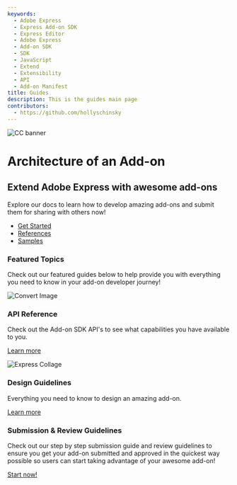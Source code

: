 ```yaml
---
keywords:
  - Adobe Express
  - Express Add-on SDK
  - Express Editor
  - Adobe Express
  - Add-on SDK
  - SDK
  - JavaScript
  - Extend
  - Extensibility
  - API
  - Add-on Manifest
title: Guides
description: This is the guides main page
contributors:
  - https://github.com/hollyschinsky
---
```


<SummaryBlock slots="image, heading, text, buttons" background="rgb(64, 34, 138)" />

![CC banner](../images/banner.png)

# Architecture of an Add-on

## Extend Adobe Express with awesome add-ons 


Explore our docs to learn how to develop amazing add-ons and submit them for sharing with others now!

- [Get Started](getting_started/)
- [References](references/)
- [Samples](https://github.com/AdobeDocs/express-add-on-samples)

<!-- ![beta](../images/beta.png) -->


<TitleBlock slots="heading, text"  />

### Featured Topics
Check out our featured guides below to help provide you with everything you need to know in your add-on developer journey! 

<TextBlock slots="image, heading, text, links" width="33%" />

![Convert Image](../img/convert-image.svg)

### API Reference
Check out the Add-on SDK API's to see what capabilities you have available to you. 
<!-- Fast and free editing for images, videos, and documents is just a click
away. Check out our [Quick Actions](https://www.adobe.com/express/feature/quick-actions)
to quickly remove a background, convert an image, trim a video and much more! -->

[Learn more](https://www.adobe.com/express/feature/quick-actions)

<TextBlock slots="image, heading, text, links" width="33%" />

![Express Collage](../img/collage.svg)

### Design Guidelines
Everything you need to know to design an amazing add-on.

[Learn more](https://www.adobe.com/express/learn/tutorials)

<TextBlock slots="image, heading, text, links" width="33%" />

<!-- ![Image Edit](../img/convert-image2.svg) -->


### Submission & Review Guidelines

Check out our step by step submission guide and review guidelines to ensure you get your add-on submitted and approved in the quickest way possible so users can start taking advantage of your awesome add-on!

[Start now!](https://new.express.adobe.com/)



<!-- <DiscoverBlock slots="heading, link, text"/>

## Start building add-ons in these easy steps

[Setup](https://community.adobe.com/t5/adobe-express-beta/ct-p/ct-adobe-express-beta)

Set up your local development environment

<DiscoverBlock slots="link, text"/>

[Create](https://www.adobe.com/express/learn/tutorials)

Create your first add-on based on a predefined template

<DiscoverBlock slots="link, text"/>

[Run](https://www.adobe.com/express/learn/tutorials)

Run your add-on

<DiscoverBlock slots="link, text"/>

[Test](https://www.adobe.com/express/learn/tutorials)

Login to Express Beta and load and test your locally hosted add-on -->


<!-- Start building add-ons in these easy steps:

1. Set up your local development environment
2. Create your first add-on based on a predefined template
3. Run your add-on
4. Login to Express Beta and load your locally hosted add-on

[Get started now](./getting-started/) 

<DiscoverBlock slots="image, heading, link, text"/>

![Adobe Express](../images/collage.svg)

# Connect and Learn

[Express Beta Forum](https://community.adobe.com/t5/adobe-express-beta/ct-p/ct-adobe-express-beta)

Open discussion and support with community experts and Adobe staff.

<DiscoverBlock slots="link, text"/>

[Tutorials](https://www.adobe.com/express/learn/tutorials)

Tutorials and videos for the community. -->

<!-- https://www.adobe.com/express/learn/tutorials
Tutorials and videos for the community.

https://helpx.adobe.com/support/express.html -->
